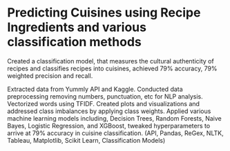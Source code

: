 # Predicting Cuisines using Recipe Ingredients and various classification methods
Created a classification model, that measures the cultural authenticity of recipes and classifies recipes into cuisines, achieved 79% accuracy, 79% weighted precision and recall.
 
Extracted data from Yummly API and Kaggle. Conducted data preprocessing removing numbers, punctuation, etc for NLP analysis. Vectorized words using TFIDF. Created plots and visualizations and addressed class imbalances by applying class weights. Applied various machine learning models including, Decision Trees, Random Forests, Naive Bayes, Logistic Regression, and XGBoost, tweaked hyperparameters to arrive at 79% accuracy in cuisine classification. (API, Pandas, ReGex, NLTK, Tableau, Matplotlib, Scikit Learn, Classification Models)
